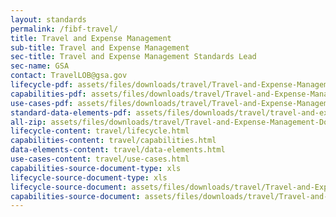 ```yaml
---
layout: standards
permalink: /fibf-travel/
title: Travel and Expense Management
sub-title: Travel and Expense Management
sec-title: Travel and Expense Management Standards Lead
sec-name: GSA
contact: TravelLOB@gsa.gov
lifecycle-pdf: assets/files/downloads/travel/Travel-and-Expense-Management-Federal-Business-Lifecycle.xlsx
capabilities-pdf: assets/files/downloads/travel/Travel-and-Expense-Management-Business-Capabilities.xlsx
use-cases-pdf: assets/files/downloads/travel/Travel-and-Expense-Management-Business-use-cases.zip
standard-data-elements-pdf: assets/files/downloads/travel/travel-and-expense-management-standard-data-elements.xlsm
all-zip: assets/files/downloads/travel/Travel-and-Expense-Management-Download-All.zip
lifecycle-content: travel/lifecycle.html
capabilities-content: travel/capabilities.html
data-elements-content: travel/data-elements.html
use-cases-content: travel/use-cases.html
capabilities-source-document-type: xls
lifecycle-source-document-type: xls
lifecycle-source-document: assets/files/downloads/travel/Travel-and-Expense-Management-Federal-Business-Lifecycle.xlsx
capabilities-source-document: assets/files/downloads/travel/Travel-and-Expense-Management-Business-Capabilities.xlsx
---
```

